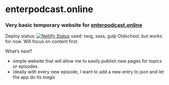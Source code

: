 # enterpodcast.online
### Very basic temporary website for [enterpodcast.online](https://enterpodcast.online)
Deploy status: [![Netlify Status](https://api.netlify.com/api/v1/badges/4810411d-43a6-4709-9de7-5b084fb561c4/deploy-status)](https://app.netlify.com/sites/enter-podcast/deploys)
used: twig, sass, gulp
Oldschool, but works for now. Will focus on content first.

What‘s next?
- simple website that will allow me to easily publish new pages for topics or episodes
- ideally with every new episode, I want to add a new entry to json and let the app do its magic


